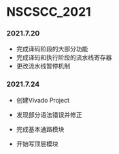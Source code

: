# NSCSCC_2021

### 2021.7.20
* 完成译码阶段的大部分功能
* 完成译码和执行阶段的流水线寄存器
* 更改流水线暂停机制

### 2021.7.24
* 创建Vivado Project
* 发现部分语法错误并修正

* 完成基本通路模块
* 开始写顶层模块
